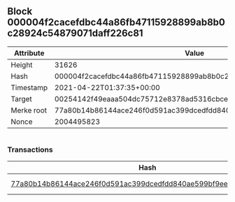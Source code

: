 ## Block 000004f2cacefdbc44a86fb47115928899ab8b0c28924c54879071daff226c81

Attribute | Value
--- | ---
Height | 31626
Hash | 000004f2cacefdbc44a86fb47115928899ab8b0c28924c54879071daff226c81
Timestamp | 2021-04-22T01:37:35+00:00
Target | 00254142f49eaaa504dc75712e8378ad5316cbcead634704b3734b6271167cc4
Merke root | 77a80b14b86144ace246f0d591ac399dcedfdd840ae599bf9ee9a1e09ea0c995
Nonce | 2004495823

```

```

### Transactions

Hash | Amount
--- | ---
[77a80b14b86144ace246f0d591ac399dcedfdd840ae599bf9ee9a1e09ea0c995](77a80b14b86144ace246f0d591ac399dcedfdd840ae599bf9ee9a1e09ea0c995.md) | 10.00000000 SKEPTI 
